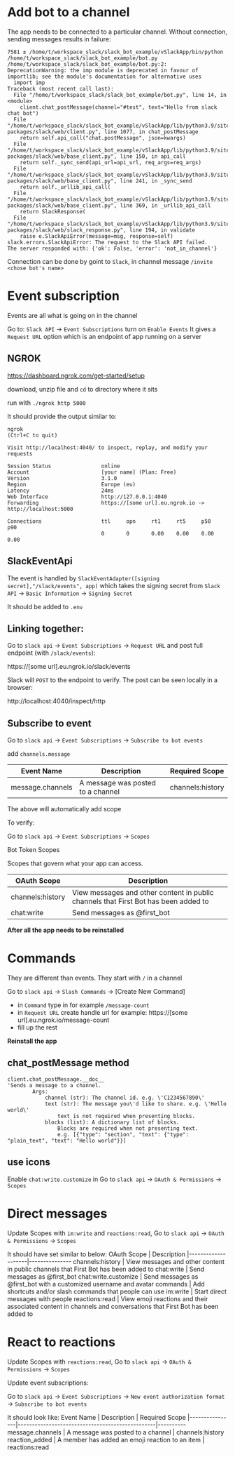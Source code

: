 # Add bot to a channel

The app needs to be connected to a particular channel. 
Without connection, sending messages results in failure:
```
7581 ± /home/t/workspace_slack/slack_bot_example/vSlackApp/bin/python /home/t/workspace_slack/slack_bot_example/bot.py
/home/t/workspace_slack/slack_bot_example/bot.py:2: DeprecationWarning: the imp module is deprecated in favour of importlib; see the module's documentation for alternative uses
  import imp
Traceback (most recent call last):
  File "/home/t/workspace_slack/slack_bot_example/bot.py", line 14, in <module>
    client.chat_postMessage(channel="#test", text="Hello from slack chat bot")
  File "/home/t/workspace_slack/slack_bot_example/vSlackApp/lib/python3.9/site-packages/slack/web/client.py", line 1077, in chat_postMessage
    return self.api_call("chat.postMessage", json=kwargs)
  File "/home/t/workspace_slack/slack_bot_example/vSlackApp/lib/python3.9/site-packages/slack/web/base_client.py", line 150, in api_call
    return self._sync_send(api_url=api_url, req_args=req_args)
  File "/home/t/workspace_slack/slack_bot_example/vSlackApp/lib/python3.9/site-packages/slack/web/base_client.py", line 241, in _sync_send
    return self._urllib_api_call(
  File "/home/t/workspace_slack/slack_bot_example/vSlackApp/lib/python3.9/site-packages/slack/web/base_client.py", line 369, in _urllib_api_call
    return SlackResponse(
  File "/home/t/workspace_slack/slack_bot_example/vSlackApp/lib/python3.9/site-packages/slack/web/slack_response.py", line 194, in validate
    raise e.SlackApiError(message=msg, response=self)
slack.errors.SlackApiError: The request to the Slack API failed.
The server responded with: {'ok': False, 'error': 'not_in_channel'}
```
Connection can be done by goint to `Slack`, in channel message `/invite <chose bot's name>`

# Event subscription

Events are all what is going on in the channel

Go to: `Slack API` -> `Event Subscriptions` turn on `Enable Events`
It gives a `Request URL` option which is an endpoint of app running on a server

## NGROK
https://dashboard.ngrok.com/get-started/setup

download, unzip file and `cd` to directory where it sits

run with 
`./ngrok http 5000`

It should provide the output similar to:
```
ngrok                                                                                                         (Ctrl+C to quit)
                                                                                                                              
Visit http://localhost:4040/ to inspect, replay, and modify your requests                                                     
                                                                                                                              
Session Status                online                                                                                          
Account                       [your name] (Plan: Free)                                                                             
Version                       3.1.0                                                                                           
Region                        Europe (eu)                                                                                     
Latency                       24ms                                                                                            
Web Interface                 http://127.0.0.1:4040                                                                           
Forwarding                    https://[some url].eu.ngrok.io -> http://localhost:5000                                     
                                                                                                                              
Connections                   ttl     opn     rt1     rt5     p50     p90                                                     
                              0       0       0.00    0.00    0.00    0.00 
```

## SlackEventApi

The event is handled by `SlackEventAdapter([signing secret],"/slack/events", app)` 
which takes the signing secret from `Slack API` -> `Basic Information` -> `Signing Secret`

It should be added to `.env`

## Linking together:

Go to `slack api` -> `Event Subscriptions` -> `Request URL` 
and post full endpoint (with `/slack/events`):

https://[some url].eu.ngrok.io/slack/events

Slack will `POST` to the endpoint to verify. The post can be seen locally in a browser:

http://localhost:4040/inspect/http

## Subscribe to event

Go to `slack api` -> `Event Subscriptions` -> `Subscribe to bot events`

add `channels.message`

| Event Name       |	Description                    | Required Scope
|------------------|-----------------------------------|------------------
| message.channels | A message was posted to a channel | channels:history

The above will automatically add scope

To verify:

Go to `slack api` -> `Event Subscriptions` -> `Scopes`

Bot Token Scopes

Scopes that govern what your app can access.

OAuth Scope      | Description
-----------------|------------ 
channels:history | View messages and other content in public channels that First Bot has been added to
chat:write       | Send messages as @first_bot

**After all the app needs to be reinstalled**

# Commands

They are different than events. They start with `/` in a channel

Go to `slack api` -> `Slash Commands` -> [Create New Command]

- in `Command` type in for example `/message-count`
- in `Request URL` create handle url for example: https://[some url].eu.ngrok.io/message-count
- fill up the rest

**Reinstall the app**

## chat_postMessage method

```
client.chat_postMessage.__doc__
'Sends a message to a channel.
        Args:
            channel (str): The channel id. e.g. \'C1234567890\'
            text (str): The message you\'d like to share. e.g. \'Hello world\'
                text is not required when presenting blocks.
            blocks (list): A dictionary list of blocks.
                Blocks are required when not presenting text.
                e.g. [{"type": "section", "text": {"type": "plain_text", "text": "Hello world"}}]
```

## use icons

Enable `chat:write.customize` in Go to `slack api` -> `OAuth & Permissions` -> `Scopes`

# Direct messages

Update Scopes with `im:write` and `reactions:read`, Go to `slack api` -> `OAuth & Permissions` -> `Scopes`

It should have set similar to below:
OAuth Scope          | Description
|--------------------|---------------
channels:history     | View messages and other content in public channels that First Bot has been added to
chat:write           | Send messages as @first_bot
chat:write.customize | Send messages as @first_bot with a customized username and avatar
commands             | Add shortcuts and/or slash commands that people can use
im:write             | Start direct messages with people
reactions:read       | View emoji reactions and their associated content in channels and conversations that First Bot has been added to

# React to reactions

Update Scopes with `reactions:read`, Go to `slack api` -> `OAuth & Permissions` -> `Scopes`

Update event subscriptions:

Go to `slack api` -> `Event Subscriptions` -> `New event authorization format` -> `Subscribe to bot events`

It should look like:
Event Name       |	Description                                    | Required Scope
|----------------|-------------------------------------------------|----------
message.channels | A message was posted to a channel               | channels:history 
reaction_added   | A member has added an emoji reaction to an item | reactions:read